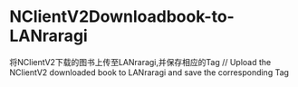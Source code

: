 # NClientV2Downloadbook-to-LANraragi
将NClientV2下载的图书上传至LANraragi,并保存相应的Tag // Upload the NClientV2 downloaded book to LANraragi and save the corresponding Tag
